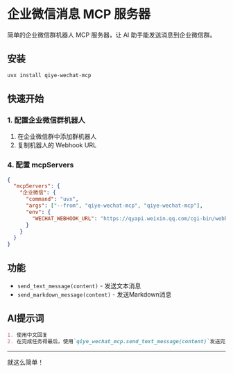 # 企业微信消息 MCP 服务器

简单的企业微信群机器人 MCP 服务器，让 AI 助手能发送消息到企业微信群。

## 安装

```bash
uvx install qiye-wechat-mcp
```

## 快速开始

### 1. 配置企业微信群机器人
1. 在企业微信群中添加群机器人
2. 复制机器人的 Webhook URL

### 4. 配置 mcpServers
```json
{
  "mcpServers": {
    "企业微信": {
      "command": "uvx",
      "args": ["--from", "qiye-wechat-mcp", "qiye-wechat-mcp"],
      "env": {
        "WECHAT_WEBHOOK_URL": "https://qyapi.weixin.qq.com/cgi-bin/webhook/send?key=your-webhook-key"
      }
    }
  }
}
```

## 功能
- `send_text_message(content)` - 发送文本消息
- `send_markdown_message(content)` - 发送Markdown消息

## AI提示词
```markdown
1. 使用中文回复
2. 在完成任务得最后，使用`qiye_wechat_mcp.send_text_message(content)`发送完成通知。
```
---


就这么简单！
